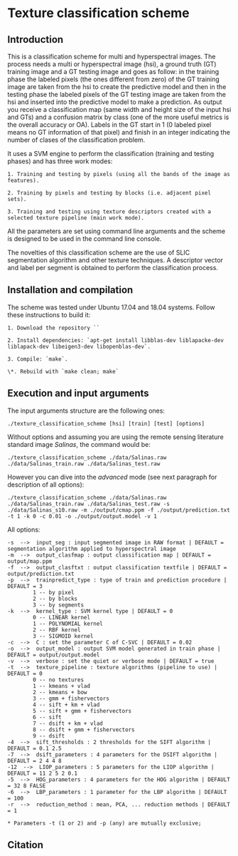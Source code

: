 
# Texture classification scheme


## Introduction

This is a classification scheme for multi and hyperspectral images. The process needs a multi or hyperspectral image (hsi), a ground truth (GT) training image and a GT testing image and goes as follow: in the training phase the labeled pixels (the ones different from zero) of the GT training image are taken from the hsi to create the predictive model and then in the testing phase the labeled pixels of the GT testing image are taken from the hsi and inserted into the predictive model to make a prediction. As output you receive a classification map (same width and height size of the input hsi and GTs) and a confusion matrix by class (one of the more useful metrics is the overall accuracy or OA). Labels in the GT start in 1 (0 labeled pixel means no GT information of that pixel) and finish in an integer indicating the number of clases of the classification problem.

It uses a SVM engine to perform the classification (training and testing phases) and has three work modes:

	1. Training and testing by pixels (using all the bands of the image as features).

	2. Training by pixels and testing by blocks (i.e. adjacent pixel sets).

	3. Training and testing using texture descriptors created with a selected texture pipeline (main work mode).

All the parameters are set using command line arguments and the scheme is designed to be used in the command line console.

The novelties of this classification scheme are the use of SLIC segmentation algorithm and other texture techniques. A descriptor vector and label per segment is obtained to perform the classification process.


## Installation and compilation

The scheme was tested under Ubuntu 17.04 and 18.04 systems. Follow these instructions to build it:

	1. Download the repository ``

	2. Install dependencies: `apt-get install libblas-dev liblapacke-dev liblapack-dev libeigen3-dev libopenblas-dev`.

	3. Compile: `make`.

	\*. Rebuild with `make clean; make`


## Execution and input arguments

The input arguments structure are the following ones:

	./texture_classification_scheme [hsi] [train] [test] [options]

Without options and assuming you are using the remote sensing literature standard image *Salinas*, the command would be:

	./texture_classification_scheme ./data/Salinas.raw ./data/Salinas_train.raw ./data/Salinas_test.raw

However you can dive into the *advanced* mode (see next paragraph for description of all options):

	./texture_classification_scheme ./data/Salinas.raw ./data/Salinas_train.raw ./data/Salinas_test.raw -s ./data/Salinas_s10.raw -m ./output/cmap.ppm -f ./output/prediction.txt -t 1 -k 0 -c 0.01 -o ./output/output.model -v 1

All options:

	-s  -->  input_seg : input segmented image in RAW format | DEFAULT = segmentation algorithm applied to hyperspectral image
	-m  -->  output_clasfmap : output classification map | DEFAULT = output/map.ppm
	-f  -->  output_clasftxt : output classification textfile | DEFAULT = output/prediction.txt
	-p  -->  trainpredict_type : type of train and prediction procedure | DEFAULT = 3
			1 -- by pixel
			2 -- by blocks
			3 -- by segments
	-k  -->  kernel_type : SVM kernel type | DEFAULT = 0
			0 -- LINEAR kernel
			1 -- POLYNOMIAL kernel
			2 -- RBF kernel
			3 -- SIGMOID kernel
	-c  -->  C : set the parameter C of C-SVC | DEFAULT = 0.02
	-o  -->  output_model : output SVM model generated in train phase | DEFAULT = output/output.model
	-v  -->  verbose : set the quiet or verbose mode | DEFAULT = true
	-t  -->  texture_pipeline : texture algorithms (pipeline to use) | DEFAULT = 0
			0 -- no textures
			1 -- kmeans + vlad
			2 -- kmeans + bow
			3 -- gmm + fishervectors
			4 -- sift + km + vlad
			5 -- sift + gmm + fishervectors
			6 -- sift
			7 -- dsift + km + vlad
			8 -- dsift + gmm + fishervectors
			9 -- dsift
	-4  -->  sift_thresholds : 2 thresholds for the SIFT algorithm | DEFAULT = 0.1 2.5
	-7  -->  dsift_parameters : 4 parameters for the DSIFT algorithm | DEFAULT = 2 4 4 8
	-12  -->  LIOP_parameters : 5 parameters for the LIOP algorithm | DEFAULT = 11 2 5 2 0.1
	-5  -->  HOG_parameters : 4 parameters for the HOG algorithm | DEFAULT = 32 8 FALSE
	-6  -->  LBP_parameters : 1 parameter for the LBP algorithm | DEFAULT = 100
	-r  -->  reduction_method : mean, PCA, ... reduction methods | DEFAULT = 1

	* Parameters -t (1 or 2) and -p (any) are mutually exclusive;



## Citation
